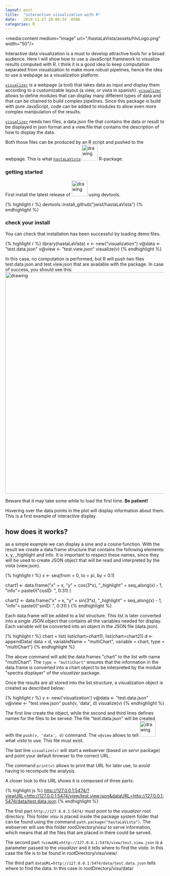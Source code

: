 ```yaml
---
layout: post
title:  "interactive visualization with R"
date:   2019-11-27 20:06:34 -0500
categories: R 
---
```


<media:content medium="image" url="/hastaLaVista/assets/hlvLogo.png" width="50"/>

Interactive data visualization is a must to develop attractive tools for a broad audience. Here I will show how to use a JavaScript framework to visualize results computed with R. I think it is a good idea to keep computation separated from visualization to make more robust pipelines, hence the idea to use a webpage as a visualization platform.

[`visualizer`][visu-link] is a webpage (a tool) that takes data as input and display them according to a customizable layout (a view, or vista in spanish). [`visualizer`][visu-link] allows to define modules that can display many different types of data and that can be chained to build complex pipelines. Since this package is build with pure JavaScript, code can be added to modules to allow even more complex manipulation of the results.

[`visualizer`][visu-link] needs two files, a data.json file that contains the data or result to be displayed in json format and a view.file that contains the description of how to display the data.

Both those files can be produced by an R script and pushed to the webpage. This is what [`hastaLaVista`][hlv-link]  <img src="/hastaLaVista/assets/hlvLogo.png" alt="drawing" width="50px"/> R-package.

### getting started

First install the latest release of <img src="/hastaLaVista/assets/hlvLogo.png" alt="drawing" width="50px"> using devtools. 

{% highlight r %}
devtools::install_github("jwist/hastaLaVista")
{% endhighlight %}

### check your install

You can check that installation has been successful by loading demo files.

{% highlight r %}
library(hastaLaVista)
v <- new("visualization")
v@data <- "test.data.json"
v@view <- "test.view.json"
visualize(v)
{% endhighlight %}

In this case, no computation is performed, but R will push two files test.data.json and test.view.json that are available with the package. In case of success, you should see this: <img src="/hastaLaVista/assets/hlv-test.gif" alt="drawing" width="700px">

Beware that it may take some while to load the first time. **Be patient!**

Hovering over the data points in the plot will display information about them. This is a first example of interactive display.

## how does it works?

as a simple example we can display a sine and a cosine function. With the result we create a data.frame structure that contains the following elements: x, y, _highlight and info. It is important to respect these names, since they will be used to create JSON object that will be read and interpreted by the vista (view.json). 

{% highlight r %}
 x <- seq(from = 0, to = pi, by = 0.1)

 chart1 <- data.frame("x" = x,
                      "y" = cos(3*x),
                      "_highlight" = seq_along(x) - 1,
                      "info"= paste0("cosID: ", 0:31)
                      )

 chart2 <- data.frame("x" = x,
                      "y" = sin(3*x),
                      "_highlight" = seq_along(x) - 1,
                      "info"= paste0("sinID: ", 0:31)
                      )
{% endhighlight %}

Each data.frame will be added to a list structure. This list is later converted into a single JSON object that contains all the variables needed for display. Each variable will be converted into an object in the JSON file (data.json).

{% highlight r %}
 chart = list( list(chart=chart1), list(chart=chart2))
 d <- appendData( data = d, variableName = "multiChart", variable = chart, type = "multiChart")
{% endhighlight %}

The above command will add the data.frames "chart" to the list with name "multiChart". The `type = "multiChart"` ensures that the information in the data.frame is converted into a chart object to be interpreted by the module "spectra displayer" of the *visualizer* package.

Once the results are all stored into the list structure, a visualization object is created as described below:
 
 {% highlight r %}
 v <- new('visualization')
 v@data <- "test.data.json"
 v@view <- "test.view.json"
 push(v, 'data', d)
 visualize(v)
{% endhighlight %}

The first line create the object, while the second and third lines defines names for the files to be served. The file "test.data.json" will be created with the `push(v, 'data', d)` command. The `v@view` allows to tell <img src="/hastaLaVista/assets/hlvLogo.png" alt="drawing" width="50px"> what *vista* to use. This file must exist.

The last line `visualize(v)` will start a webserver (based on *servr* package) and point your default browser to the correct URL.

The command `print(v)` allows to print that URL for later use, to avoid having to recompute the analysis.

A closer look to this URL shows it is composed of three parts:

{% highlight js %}
http://127.0.0.1:5474/?viewURL=http://127.0.0.1:5474/view/test.view.json&dataURL=http://127.0.0.1:5474/data/test.data.json
{% endhighlight %}

The first part `http://127.0.0.1:5474/` must point to the *visualizer* root directory. This folder *visu* is placed inside the package system folder that can be found using the command `path.package("hastaLaVista")`. The webserver will use this folder rootDirectory/visu/ to serve information, which means that all the files that are placed in there could be served. 

The second part `?viewURL=http://127.0.0.1:5474/view/test.view.json` is a parameter passed to the *visualizer* and it tells where to find the *vista*. In this case the file is to be found in rootDirectory/visu/view/

The third part `dataURL=http://127.0.0.1:5474/data/test.data.json` tells where to find the data. In this case in rootDirectory/visu/data/

[visu-link]: https://github.com/npellet/visualizer
[hlv-link]: https://github.com/jwist/hastaLaVista
[mm-link]: https://github.com/kimsche/MetaboMate
[bioc-link]: https://bioconductor.org/install/
[demoView.png]: https://github.com/jwist/hastaLaVista/blob/master/inst/visu/bin/help/demoView.png